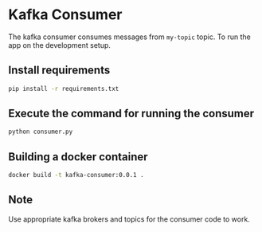 # Kafka Consumer

The kafka consumer consumes messages from `my-topic` topic. To run the app on the development setup. 

## Install requirements

```bash
pip install -r requirements.txt
```

## Execute the command for running the consumer

```bash
python consumer.py
```

## Building a docker container

```bash
docker build -t kafka-consumer:0.0.1 .
```

## Note
Use appropriate kafka brokers and topics for the consumer code to work.